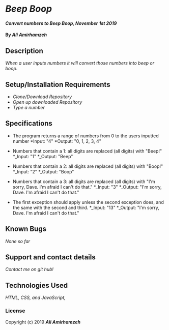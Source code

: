 # _Beep Boop_

#### _Convert numbers to Beep Boop, November 1st 2019_

#### By _**Ali Amirhamzeh**_

## Description

_When a user inputs numbers it will convert those numbers into beep or boop._

## Setup/Installation Requirements

* _Clone/Download Repository_
* _Open up downloaded Repository_
* _Type a number_

## Specifications

* The program returns a range of numbers from 0 to the users inputted number
  *Input: "4"
  *Output: "0, 1, 2, 3, 4"

* Numbers that contain a 1: all digits are replaced (all digits) with "Beep!"
  *_Input: "1"
  *_Output: "Beep"

* Numbers that contain a 2: all digits are replaced (all digits) with "Boop!"
  *_Input: "2"
  *_Output: "Boop"

* Numbers that contain a 3: all digits are replaced (all digits) with "I'm sorry, Dave. I'm afraid I can't do that."
  *_Input: "3"
  *_Output: "I'm sorry, Dave. I'm afraid I can't do that."
* The first exception should apply unless the second exception does, and the same with the second and third.
  *_Input: "13"
  *_Output: "I'm sorry, Dave. I'm afraid I can't do that."
## Known Bugs

_None so far_

## Support and contact details

_Contact me on git hub!_

## Technologies Used

_HTML, CSS, and JavaScript,_

### License

Copyright (c) 2019 **_Ali Amirhamzeh_**
